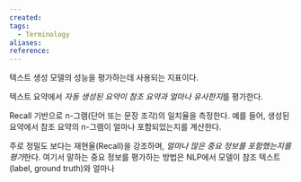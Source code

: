 ```yaml
---
created: 
tags:
  - Terminology
aliases: 
reference:
---
```

텍스트 생성 모델의 성능을 평가하는데 사용되는 지표이다.

텍스트 요약에서 *자동 생성된 요약이 참조 요약과 얼마나 유사한지*를 평가한다.

Recall 기반으로 n-그램(단어 또는 문장 조각)의 일치율을 측정한다.
예를 들어, 생성된 요약에서 참조 요약의 n-그램이 얼마나 포함되었는지를 계산한다.

주로 정밀도 보다는 재현율(Recall)을 강조하며, *얼마나 많은 중요 정보를 포함했는지를 평가*한다.
	여기서 말하는 중요 정보를 평가하는 방법은 NLP에서 모델이 참조 텍스트(label, ground truth)와 얼마나 